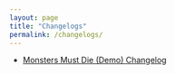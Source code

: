 ```yaml
---
layout: page
title: "Changelogs"
permalink: /changelogs/
---
```


- [Monsters Must Die (Demo) Changelog](/changelogs/mmdd)